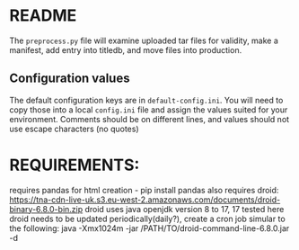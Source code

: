 # README
The `preprocess.py` file will examine uploaded tar files for validity, make a manifest, add entry into titledb, and move files into production.

## Configuration values
The default configuration keys are in `default-config.ini`. You will need to copy those into a local `config.ini` file and assign the values suited for your environment. Comments should be on different lines, and values should not use escape characters (no quotes)

# REQUIREMENTS:
requires pandas for html creation - pip install pandas
also requires droid: https://tna-cdn-live-uk.s3.eu-west-2.amazonaws.com/documents/droid-binary-6.8.0-bin.zip
droid uses java openjdk version 8 to 17, 17 tested here
droid needs to be updated periodically(daily?), create a cron job simular to the following: java -Xmx1024m -jar /PATH/TO/droid-command-line-6.8.0.jar -d